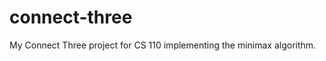 connect-three
=============

My Connect Three project for CS 110 implementing the minimax algorithm.
